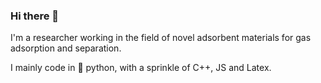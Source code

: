 ### Hi there 👋

I'm a researcher working in the field of novel adsorbent materials for gas adsorption and separation.

I mainly code in 🐍 python, with a sprinkle of C++, JS and Latex.
